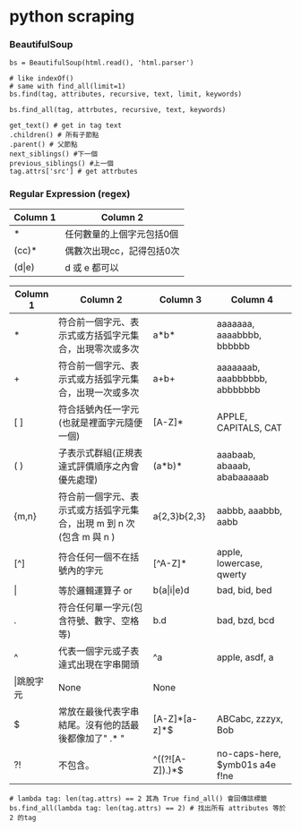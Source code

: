 # python scraping

### BeautifulSoup

```python=
bs = BeautifulSoup(html.read(), 'html.parser')
```

```python=
# like indexOf()
# same with find_all(limit=1)
bs.find(tag, attributes, recursive, text, limit, keywords)

bs.find_all(tag, attrbutes, recursive, text, keywords)
```

```python=
get_text() # get in tag text
.children() # 所有子節點
.parent() # 父節點
next_siblings() #下一個
previous_siblings() #上一個
tag.attrs['src'] # get attrbutes

```

### Regular Expression (regex)


| Column 1 | Column 2 |
| -------- | -------- | 
| *     | 任何數量的上個字元包括0個|
 |(cc)* | 偶數次出現cc，記得包括0次|
 |(d\|e)| d 或 e 都可以 |
 
 

| Column 1 | Column 2 | Column 3 | Column 4 |
| -------- | -------- | -------- | -------- |
| *     | 符合前一個字元、表示式或方括弧字元集合，出現零次或多次     | a\*b\*     | aaaaaaa, aaaabbbb, bbbbbb     |
|+|符合前一個字元、表示式或方括弧字元集合，出現一次或多次|a+b+| aaaaaaab, aaabbbbbb, abbbbbbb|
|[ ]|符合括號內任一字元(也就是裡面字元隨便一個)|[A-Z]*|APPLE, CAPITALS, CAT|
|( )|子表示式群組(正規表達式評價順序之內會優先處理)|(a\*b)\*|aaabaab, abaaab, ababaaaaab|
|{m,n}|符合前一個字元、表示式或方括弧字元集合，出現 m 到 n 次(包含 m 與 n )|a{2,3}b{2,3}|aabbb, aaabbb, aabb|
|[^]|符合任何一個不在括號內的字元|[^A-Z]\*|apple, lowercase, qwerty|
|\||等於邏輯運算子 or|b(a\|i\|e)d|bad, bid, bed|
|.|符合任何單一字元(包含符號、數字、空格等)|b.d|bad, bzd, bcd|
|^|代表一個字元或子表達式出現在字串開頭|^a|apple, asdf, a|
|\\|跳脫字元|None|None|
|\$|常放在最後代表字串結尾。沒有他的話最後都像加了" .\* "|[A-Z]\*[a-z]\*\$|ABCabc, zzzyx, Bob|
|?!|不包含。|^((?![A-Z]).)\*$|no-caps-here, $ymb01s a4e f!ne|




```python=
# lambda tag: len(tag.attrs) == 2 其為 True find_all() 會回傳該標籤
bs.find_all(lambda tag: len(tag.attrs) == 2) # 找出所有 attributes 等於 2 的tag

```